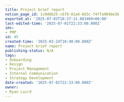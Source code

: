 ```yaml
---
title: Project brief report
notion_page_id: 1c0d6625-c679-81a4-8d3c-f4ffa904be56
exported_at: '2025-07-02T18:37:11.883409+00:00'
last-edited-time: '2025-07-01T22:33:00.000Z'
ims:
- PMP
id: 45
created-time: '2025-03-24T10:40:00.000Z'
name: Project brief report
publishing-status: N/A
tags:
- Onboarding
- Design
- Project Management
- Internal Communication
- Strategy Development
date-created: '2025-07-01T22:33:00.000Z'
owner:
- Ryan Laird
---
```


